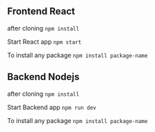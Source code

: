 ## Frontend React

after cloning `npm install`

Start React app `npm start`

To install any package `npm install package-name`

## Backend Nodejs

after cloning `npm install`

Start Backend app `npm run dev`

To install any package `npm install package-name`
